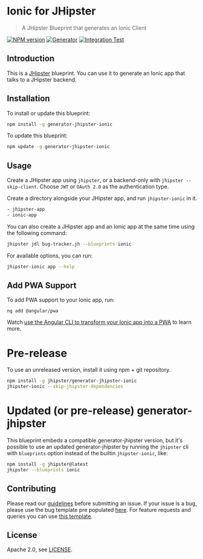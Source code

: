# Ionic for JHipster

> A JHipster Blueprint that generates an Ionic Client

[![NPM version][npm-image]][npm-url]
[![Generator][github-generator-image]][github-generator-url]
[![Integration Test][github-integration-image]][github-integration-url]

## Introduction

This is a [JHipster](http://www.jhipster.tech/) blueprint. You can use it to generate an Ionic app that talks to a JHipster backend.

## Installation

To install or update this blueprint:

```bash
npm install -g generator-jhipster-ionic
```

To update this blueprint:

```bash
npm update -g generator-jhipster-ionic
```

## Usage

Create a JHipster app using `jhipster`, or a backend-only with `jhipster --skip-client`. Choose `JWT` or `OAuth 2.0` as the authentication type.

Create a directory alongside your JHipster app, and run `jhipster-ionic` in it.

```bash
- jhipster-app
- ionic-app
```

You can also create a JHipster app and an Ionic app at the same time using the following command:

```bash
jhipster jdl bug-tracker.jh --blueprints ionic
```

For available options, you can run:

```bash
jhipster-ionic app --help
```

## Add PWA Support

To add PWA support to your Ionic app, run:

```shell
ng add @angular/pwa
```

Watch [use the Angular CLI to transform your Ionic app into a PWA](https://youtu.be/ooKvtmobyPw) to learn more.

# Pre-release

To use an unreleased version, install it using npm + git repository.

```bash
npm install -g jhipster/generator-jhipster-ionic
jhipster-ionic --skip-jhipster-dependencies
```

# Updated (or pre-release) generator-jhipster

This blueprint embeds a compatible generator-jhipster version, but it's possible to use an updated generator-jhipster by running the `jhipster` cli with `blueprints` option instead of the builtin `jhipster-ionic`, like:

```bash
npm install -g jhipster@latest
jhipster --blueprints ionic
```

## Contributing

Please read our [guidelines](/CONTRIBUTING.md#submitting-an-issue) before submitting an issue. If your issue is a bug, please use the bug template pre populated [here](https://github.com/jhipster/generator-jhipster-ionic/issues/new). For feature requests and queries you can use [this template][feature-template].

## License

Apache 2.0, see [LICENSE](LICENSE).

[npm-image]: https://img.shields.io/npm/v/generator-jhipster-ionic.svg
[npm-url]: https://npmjs.org/package/generator-jhipster-ionic
[github-generator-image]: https://github.com/jhipster/generator-jhipster-ionic/actions/workflows/generator.yml/badge.svg
[github-generator-url]: https://github.com/jhipster/generator-jhipster-ionic/actions/workflows/generator.yml
[github-integration-image]: https://github.com/jhipster/generator-jhipster-ionic/actions/workflows/ionic.yml/badge.svg
[github-integration-url]: https://github.com/jhipster/generator-jhipster-ionic/actions/workflows/ionic.yml
[feature-template]: https://github.com/jhipster/generator-jhipster-ionic/issues/new?body=*%20**Overview%20of%20the%20request**%0A%0A%3C!--%20what%20is%20the%20query%20or%20request%20--%3E%0A%0A*%20**Motivation%20for%20or%20Use%20Case**%20%0A%0A%3C!--%20explain%20why%20this%20is%20a%20required%20for%20you%20--%3E%0A%0A%0A*%20**Browsers%20and%20Operating%20System**%20%0A%0A%3C!--%20is%20this%20a%20problem%20with%20all%20browsers%20or%20only%20IE8%3F%20--%3E%0A%0A%0A*%20**Related%20issues**%20%0A%0A%3C!--%20has%20a%20similar%20issue%20been%20reported%20before%3F%20--%3E%0A%0A*%20**Suggest%20a%20Fix**%20%0A%0A%3C!--%20if%20you%20can%27t%20fix%20this%20yourself%2C%20perhaps%20you%20can%20point%20to%20what%20might%20be%0A%20%20causing%20the%20problem%20(line%20of%20code%20or%20commit)%20--%3E
